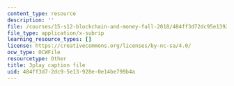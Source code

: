 ```yaml
---
content_type: resource
description: ''
file: /courses/15-s12-blockchain-and-money-fall-2018/484ff3d72dc95e13928e0e14be799b4a_lPD9fx8fK1k.vtt
file_type: application/x-subrip
learning_resource_types: []
license: https://creativecommons.org/licenses/by-nc-sa/4.0/
ocw_type: OCWFile
resourcetype: Other
title: 3play caption file
uid: 484ff3d7-2dc9-5e13-928e-0e14be799b4a
---
```

